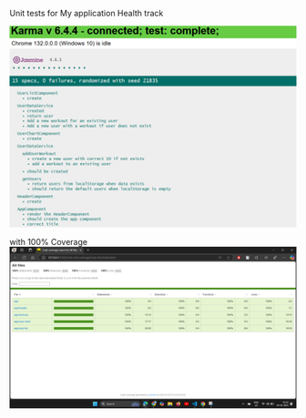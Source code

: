 Unit tests for My application Health track

![image alt](https://github.com/deepakmaurya1378/Health-Track/blob/master/Screenshot%202025-02-03%20235412.png)

with 100% Coverage
![image alt](https://github.com/deepakmaurya1378/Health-Track/blob/master/Screenshot%20(6).png)
